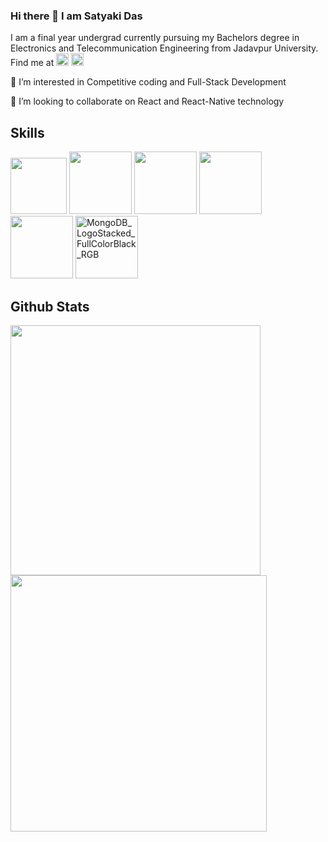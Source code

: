 ### Hi there 👋 I am Satyaki Das
I am a final year undergrad currently pursuing my Bachelors degree in Electronics and Telecommunication Engineering from Jadavpur University. Find me at [<img src='https://cdn.jsdelivr.net/npm/simple-icons@3.0.1/icons/linkedin.svg' alt='linkedin' height='20'>](https://www.linkedin.com/in/satyakidas28/)  [<img src='https://cdn.jsdelivr.net/npm/simple-icons@3.0.1/icons/leetcode.svg' alt='leetcode' height='20'>](https://leetcode.com/kryptonite28/)  
 
 👀 I’m interested in Competitive coding and Full-Stack Development
 
 💞️ I’m looking to collaborate on React and React-Native technology

<!---
iamkryptonite/iamkryptonite is a ✨ special ✨ repository because its `README.md` (this file) appears on your GitHub profile.
You can click the Preview link to take a look at your changes.
--->
## Skills
<div>
<img src="https://user-images.githubusercontent.com/43510609/126553499-8bfd162e-01bb-40d7-8ac3-2dfea5832628.png" width="90px"/>
<img src="https://user-images.githubusercontent.com/43510609/126553277-d7879879-129d-4432-9372-9927d29abb01.png" width="100px"/>
<img src="https://user-images.githubusercontent.com/43510609/126552393-b1ff30e8-27a3-4daa-aa64-f15ee74e21b8.png" width="100px"/>
<img src="https://user-images.githubusercontent.com/43510609/126552764-9827fe23-ea61-4688-9f14-eac040284447.png" width="100px"/>
<img src="https://user-images.githubusercontent.com/43510609/126552939-9850e95d-8388-4d24-bf0f-14c5e00d4dd9.png" width="100px"/>
<img width="100" alt="MongoDB_LogoStacked_FullColorBlack_RGB" src="https://user-images.githubusercontent.com/43510609/126553954-666cb433-4e74-4818-a1bc-ff7eed3011a1.png">



</div>



## Github Stats

<p float="left">
  <img src="https://github-readme-stats.vercel.app/api?username=iamkryptonite&count_private=true&show_icons=true&theme=dark" width="400"></img></div>
  <img src="https://github-readme-stats.vercel.app/api/top-langs/?username=iamkryptonite&show_icons=true&theme=dark&layout=compact" width="410"></img></div> 
</p>

<!-- [![Anurag's GitHub stats](https://github-readme-stats.vercel.app/api?username=iamkryptonite&count_private=true&show_icons=true&theme=dark)
](https://github.com/anuraghazra/github-readme-stats)

[![Top Langs](https://github-readme-stats.vercel.app/api/top-langs/?username=iamkryptonite&show_icons=true&theme=dark&layout=compact)](https://github.com/anuraghazra/github-readme-stats) -->

<!-- [![Readme Card](https://github-readme-stats.vercel.app/api/pin/?username=iamkrytonite&repo=covid-tracker)](https://github.com/iamkryptonite/covid-tracker) -->


